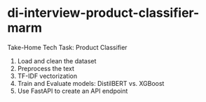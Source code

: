 # di-interview-product-classifier-marm
Take-Home Tech Task: Product Classifier

1) Load and clean the dataset
2) Preprocess the text
3) TF-IDF vectorization
4) Train and Evaluate models: DistilBERT vs. XGBoost
5) Use FastAPI to create an API endpoint
